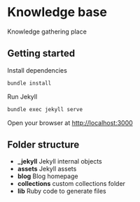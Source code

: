 # Knowledge base

Knowledge gathering place

## Getting started

Install dependencies

```sh
bundle install
```

Run Jekyll

```sh
bundle exec jekyll serve
```

Open your browser at <http://localhost:3000>

## Folder structure

- **\_jekyll** Jekyll internal objects
- **assets** Jekyll assets
- **blog** Blog homepage
- **collections** custom collections folder
- **lib** Ruby code to generate files
